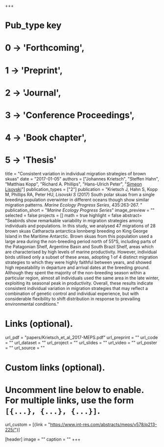 +++
# Pub_type key
# 0 -> 'Forthcoming',
# 1 -> 'Preprint',
# 2 -> 'Journal',
# 3 -> 'Conference Proceedings',
# 4 -> 'Book chapter',
# 5 -> 'Thesis'
  
title = "Consistent variation in individual migration strategies of brown skuas"
date = "2017-01-05"
authors = ["Johannes Krietsch", "Steffen Hahn", "Matthias Kopp", "Richard A. Phillips", "Hans-Ulrich Peter", "[Simeon Lisovski](hhttps://slisovski.netlify.com/)"]
publication_types = ["2"]
publication = "Krietsch J, Hahn S, Kopp M, Phillips RA, Peter HU, *Lisovski S* (2017) South polar skuas from a single breeding population overwinter in different oceans though show similar migration patterns. _Marine Ecology Progress Series_,  435:263-267. "
publication_short = "_Marine Ecology Progress Series_"
image_preview = ""
selected = false
projects = []
math = true
highlight = false
abstract= "Seabirds show remarkable variability in migration strategies among individuals and populations. In this study, we analysed 47 migrations of 28 brown skuas Catharacta antarctica lonnbergi breeding on King George Island in the Maritime Antarctic. Brown skuas from this population used a large area during the non-breeding period north of 55°S, including parts of the Patagonian Shelf, Argentine Basin and South Brazil Shelf, areas which are characterised by high levels of marine productivity. However, individual birds utilised only a subset of these areas, adopting 1 of 4 distinct migration strategies to which they were highly faithful between years, and showed high repeatability in departure and arrival dates at the breeding ground. Although they spent the majority of the non-breeding season within a particular region, almost all individuals used the same area in the late winter, exploiting its seasonal peak in productivity. Overall, these results indicate consistent individual variation in migration strategies that may reflect a combination of genetic control and individual experience, but with considerable flexibility to shift distribution in response to prevailing environmental conditions."
  
# Links (optional).
url_pdf = "papers/Krietsch_et_al_2017-MEPS.pdf"
url_preprint = ""
url_code = ""
url_dataset = ""
url_project = ""
url_slides = ""
url_video = ""
url_poster = ""
url_source = ""
  
# Custom links (optional).
#   Uncomment line below to enable. For multiple links, use the form `[{...}, {...}, {...}]`.
url_custom = [{link = "https://www.int-res.com/abstracts/meps/v578/p213-225/"}]
  
[header]
image = ""
caption = ""
+++